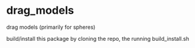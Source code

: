# drag_models
drag models (primarily for spheres)

build/install this package by cloning the repo, the running build_install.sh

